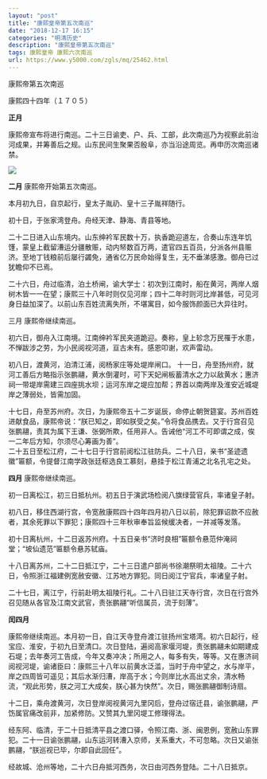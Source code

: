 ```yaml
---
layout: "post"
title: "康熙皇帝第五次南巡"
date: "2018-12-17 16:15"
categories: "明清历史"
description: "康熙皇帝第五次南巡"
tags: 康熙皇帝 康熙六次南巡
url: https://www.y5000.com/zgls/mq/25462.html
---
```






康熙帝第五次南巡

康熙四十四年（１７０５）

 **正月**

康熙帝宣布将进行南巡。二十三日谕吏、户、兵、工部，此次南巡乃为视察此前治河成果，并筹善后之规。山东民间生聚果否殷阜，亦当沿途周览。再申历次南巡诸禁。

![](https://img.y5000.com/uploads/allimg/170912/8-1F91214530VX.jpg)

 **二月** 康熙帝开始第五次南巡。

本月初九日，自京起行，皇太子胤礽、皇十三子胤祥随行。

初十日，于张家湾登舟。舟经天津、静海、青县等地。

二十二日进入山东境内。山东绅衿军民数十万，执香跪迎道左，合奏山东连年饥馑，蒙皇上截留漕运分疆散赈，动内帑数百万两，遣官四五百员，分派各州县赈济。至地丁钱粮前后屡行蠲免，通省亿万民命始得复生，无不垂涕感激。御舟已过犹瞻仰不已焉。

二十六日，舟过临清，泊土桥闸，谕大学士：初次到江南时，船在黄河，两岸人烟树木皆一一在望；康熙三十八年时则仅见河岸；四十二年时则河比岸甚低，可见河身日益加深了。以前山东百姓流离失所，不堪寓目，如今服饰颜面已大异往时。

三月 康熙帝继续南巡。

初六日，御舟入江南境。江南绅衿军民夹道跪迎。奏称，皇上轸念万民罹于水患，不惮跋涉之劳，为小民阅视河道，亘古未有。感恩叩谢，欢声雷动。

初八日，渡黄河，泊清江浦，阅杨家庄等处堤岸闸口。
十一日，舟至扬州府，就河工善后方略指示张鹏翮，黄水倒灌时，可下天妃闸板蓄清水之力以敌黄水；惠济祠一带堤岸需建三四座挑水坝；运河东岸之堤应加帮；界首以南两岸及淮安近城堤岸之薄弱处，皆需加固。

十七日，舟至苏州府。次日，为康熙帝五十二岁诞辰，命停止朝贺筵宴。苏州百姓进献食品，康熙帝说：“朕已知之，即如朕受之矣。”令将食品携去。又于行宫召见张鹏翮，责其为属下王谦、张弼所欺，任用非人。告诫他“河工不可即谓之成，俟一二年后方知，尔须尽心筹画为善”。  
二十五日至松江府，二十七日于行宫前阅松江驻防兵。二十八日，亲书“圣迹遗徽”匾额，令提督江南学政张廷枢选良工慕刻，悬挂于松江青浦之北名孔宅之处。

 **四月** 康熙帝继续南巡。

初一日离松江，初三日抵杭州。初五日于演武场检阅八旗绿营官兵，率诸皇子射。

初八日，移住西湖行宫，令宽赦康熙四十四年四月初八日以前，除犯罪诏款不应赦者，其余死罪以下罪犯；康熙四十三年秋审奉旨监候缓决者，一并减等发落。

初十日离杭州，十二日返苏州府。十五日亲书“济时良相”匾额令悬范仲淹祠堂；“坡仙遗范”匾额令悬苏轼庙。

十八日离苏州，二十二日抵江宁，二十三日遣户部尚书徐潮祭明太祖陵。二十六日，令照浙江福建例宽赦安徽、江苏地方罪犯。同日阅江宁官兵，率诸皇子射。

二十七日，离江宁，行前赴明太祖陵行礼。二十八日驻江天寺行宫，次日在行宫外召见随从各官及江南文武官，责张鹏翮“听信属员，流于刻薄”。

 **闰四月**

康熙帝继续南巡。本月初一日，自江天寺登舟渡江驻扬州宝塔湾。初六日起行，经宝应、淮安，于初九日至清口。次日登陆，遍阅高家堰河堤，责张鹏翮未如期建成石堤；去年奏河工告成，今年又奏冲决；所用之人，每多有失，等等。又在惠济祠阅视河堤，谕诸臣曰：康熙三十八年以前黄水泛滥，当时于舟中望之，水与岸平，岸之四周皆可遥见；其后水渐归漕，岸高于水；今则岸比水高出丈余，清水畅流，“观此形势，朕之河工大成矣，朕心甚为快然”。次日，赐张鹏翮御制诗扇。

十二日，乘舟渡黄河，次日登岸阅视黄河九里冈后，登舟过宿迁县，谕张鹏翮，严饬属官痛改前非，加紧修防。又赞其九里冈堤工修理得法。

经东阿、临清，于二十日抵清平县之渡口驿，令照江南、浙、闽恩例，宽赦山东罪犯。二十一日谕张鹏翮，山东运河转漕入京师，关系重大，不可忽略。次日又谕张鹏翮，“朕巡视已毕，尔即自此回任”。

经故城、沧州等地，二十六日舟抵河西务，次日由河西务登陆。二十八日抵京。
